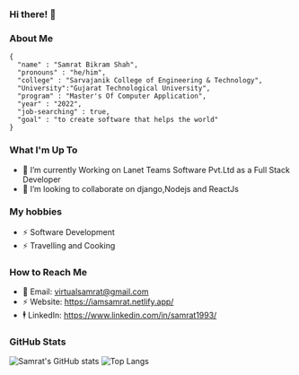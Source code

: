 
### Hi there! 👋

### About Me 
```
{
  "name" : "Samrat Bikram Shah",
  "pronouns" : "he/him",
  "college" : "Sarvajanik College of Engineering & Technology",
  "University":"Gujarat Technological University",
  "program" : "Master's Of Computer Application",
  "year" : "2022",
  "job-searching" : true,
  "goal" : "to create software that helps the world"
}
```

### What I'm Up To

- 🌱 I’m currently Working on Lanet Teams Software Pvt.Ltd as a Full Stack Developer
- 💞️ I’m looking to collaborate on django,Nodejs and ReactJs

### My hobbies
- ⚡ Software Development
- ⚡ Travelling and Cooking


### How to Reach Me
- 💬 Email: virtualsamrat@gmail.com
- ⚡ Website: https://iamsamrat.netlify.app/
- 🕴 LinkedIn: https://www.linkedin.com/in/samrat1993/


### GitHub Stats 
![Samrat's GitHub stats](https://github-readme-stats.vercel.app/api?username=samrat93&show_icons=true&count_private=true)
![Top Langs](https://github-readme-stats.vercel.app/api/top-langs/?username=samrat93&layout=compact)
